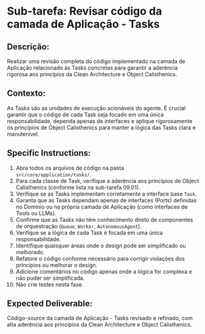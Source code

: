 # Sub-tarefa: Revisar código da camada de Aplicação - Tasks

## Descrição:

Realizar uma revisão completa do código implementado na camada de Aplicação relacionado às Tasks concretas para garantir a aderência rigorosa aos princípios da Clean Architecture e Object Calisthenics.

## Contexto:

As Tasks são as unidades de execução acionáveis do agente. É crucial garantir que o código de cada Task seja focado em uma única responsabilidade, dependa apenas de interfaces e aplique rigorosamente os princípios de Object Calisthenics para manter a lógica das Tasks clara e manutenível.

## Specific Instructions:

1. Abra todos os arquivos de código na pasta `src/core/application/tasks/`.
2. Para cada classe de Task, verifique a aderência aos princípios de Object Calisthenics (conforme lista na sub-tarefa 09.01).
3. Verifique se as Tasks implementam corretamente a interface base `Task`.
4. Garanta que as Tasks dependam apenas de interfaces (Ports) definidas no Domínio ou na própria camada de Aplicação (como interfaces de Tools ou LLMs).
5. Confirme que as Tasks não têm conhecimento direto de componentes de orquestração (`Queue`, `Worker`, `AutonomousAgent`).
6. Verifique se a lógica de cada Task é focada em uma única responsabilidade.
7. Identifique quaisquer áreas onde o design pode ser simplificado ou melhorado.
8. Refatore o código conforme necessário para corrigir violações dos princípios ou melhorar o design.
9. Adicione comentários no código apenas onde a lógica for complexa e não puder ser simplificada.
10. Não crie testes nesta fase.

## Expected Deliverable:

Código-source da camada de Aplicação - Tasks revisado e refinado, com alta aderência aos princípios da Clean Architecture e Object Calisthenics.